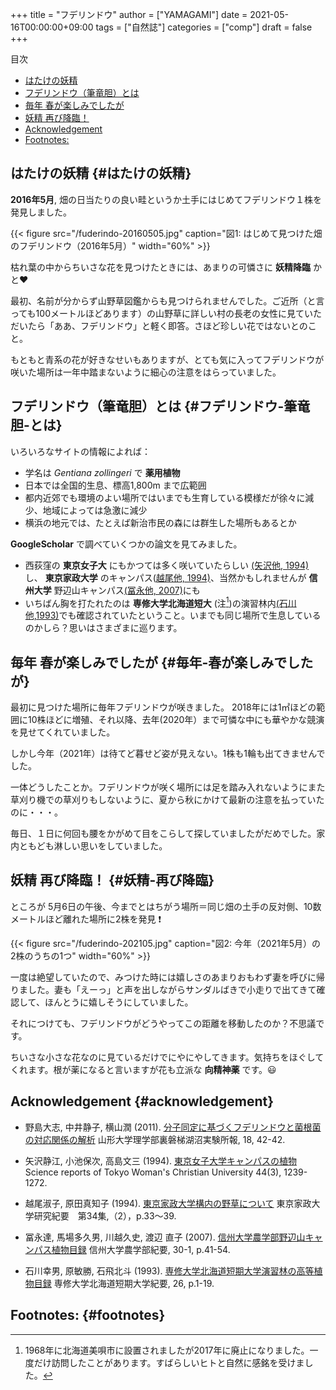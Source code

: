 +++
title = "フデリンドウ"
author = ["YAMAGAMI"]
date = 2021-05-16T00:00:00+09:00
tags = ["自然誌"]
categories = ["comp"]
draft = false
+++

<div class="ox-hugo-toc toc">
<div></div>

<div class="heading">&#30446;&#27425;</div>

- [はたけの妖精](#はたけの妖精)
- [フデリンドウ（筆竜胆）とは](#フデリンドウ-筆竜胆-とは)
- [毎年 春が楽しみでしたが](#毎年-春が楽しみでしたが)
- [妖精 再び降臨！](#妖精-再び降臨)
- [Acknowledgement](#acknowledgement)
- [Footnotes:](#footnotes)

</div>
<!--endtoc-->



## はたけの妖精 {#はたけの妖精}

**2016年5月**,  畑の日当たりの良い畦というか土手にはじめてフデリンドウ１株を発見しました。

{{< figure src="/fuderindo-20160505.jpg" caption="&#22259;1:  はじめて見つけた畑のフデリンドウ（2016年5月）" width="60%" >}}

枯れ葉の中からちいさな花を見つけたときには、あまりの可憐さに **妖精降臨** かと:heart:

最初、名前が分からず山野草図鑑からも見つけられませんでした。ご近所（と言っても100メートルほどあります）の山野草に詳しい村の長老の女性に見ていただいたら「ああ、フデリンドウ」と軽く即答。さほど珍しい花ではないとのこと。

もともと青系の花が好きなせいもありますが、とても気に入ってフデリンドウが咲いた場所は一年中踏まないように細心の注意をはらっていました。


## フデリンドウ（筆竜胆）とは {#フデリンドウ-筆竜胆-とは}

いろいろなサイトの情報によれば：

-   学名は _Gentiana zollingeri_ で **薬用植物**
-   日本では全国的生息、標高1,800m まで広範囲
-   都内近郊でも環境のよい場所ではいまでも生育している模様だが徐々に減少、地域によっては急激に減少
-   横浜の地元では、たとえば新治市民の森には群生した場所もあるとか

**GoogleScholar** で調べていくつかの論文を見てみました。

-   西荻窪の **東京女子大** にもかつては多く咲いていたらしい [(矢沢他, 1994)](https://ci.nii.ac.jp/naid/110005999502/)し、
    **東京家政大学** のキャンパス([越尾他, 1994)](https://tokyo-kasei.repo.nii.ac.jp/?action=pages%5Fview%5Fmain&active%5Faction=repository%5Fview%5Fmain%5Fitem%5Fdetail&item%5Fid=10541&item%5Fno=1&page%5Fid=13&block%5Fid=21)、当然かもしれませんが **信州大学** 野辺山キャンパス[(冨永他, 2007)](https://soar-ir.repo.nii.ac.jp/records/10622#.YKB3dHX7TeQ)にも
-   いちばん胸を打たれたのは **専修大学北海道短大** (注[^fn:1])の演習林内[(石川他,1993)](https://agriknowledge.affrc.go.jp/RN/2030522463.pdf)でも確認されていたということ。いまでも同じ場所で生息しているのかしら？思いはさまざまに巡ります。


## 毎年 春が楽しみでしたが {#毎年-春が楽しみでしたが}

最初に見つけた場所に毎年フデリンドウが咲きました。
2018年には1㎡ほどの範囲に10株ほどに増殖、それ以降、去年(2020年）まで可憐な中にも華やかな競演を見せてくれていました。

しかし今年（2021年）は待てど暮せど姿が見えない。1株も1輪も出てきませんでした。

一体どうしたことか。フデリンドウが咲く場所には足を踏み入れないようにまた草刈り機での草刈りもしないように、夏から秋にかけて最新の注意を払っていたのに・・・。

毎日、１日に何回も腰をかがめて目をこらして探していましたがだめでした。家内ともども淋しい思いをしていました。


## 妖精 再び降臨！ {#妖精-再び降臨}

ところが
5月6日の午後、今までとはちがう場所＝同じ畑の土手の反対側、10数メートルほど離れた場所に2株を発見 :exclamation:

{{< figure src="/fuderindo-202105.jpg" caption="&#22259;2:  今年（2021年5月）の2株のうちの1つ" width="60%" >}}

一度は絶望していたので、みつけた時には嬉しさのあまりおもわず妻を呼びに帰りました。妻も「えーっ」と声を出しながらサンダルばきで小走りで出てきて確認して、ほんとうに嬉しそうにしていました。

それにつけても、フデリンドウがどうやってこの距離を移動したのか？不思議です。

ちいさな小さな花なのに見ているだけでにやにやしてきます。気持ちをほぐしてくれます。根が薬になると言いますが花も立派な **向精神薬** です。:smiley:


## Acknowledgement {#acknowledgement}

-   野島大志, 中井静子, 横山潤 (2011).   [ 分子同定に基づくフデリンドウと菌根菌の対応関係の解析](https://yamagata.repo.nii.ac.jp/?action=repository%5Furi&item%5Fid=3247&file%5Fid=17&file%5Fno=1) 山形大学理学部裏磐梯湖沼実験所報, 18, 42-42.

-   矢沢静江, 小池保次, 高島文三 (1994). [ 東京女子大学キャンパスの植物](https://ci.nii.ac.jp/naid/110005999502/) Science reports of Tokyo Woman's Christian University 44(3), 1239-1272.

-   越尾淑子, 原田真知子 (1994). [東京家政大学構内の野草について](https://tokyo-kasei.repo.nii.ac.jp/?action=repository%5Furi&item%5Fid=10541&file%5Fid=22&file%5Fno=1) 東京家政大学研究紀要　第34集,（2），p.33～39.

-   冨永達, 馬場多久男, 川越久史, 渡辺 直子 (2007). [信州大学農学部野辺山キャンパス植物目録](https://soar-ir.repo.nii.ac.jp/records/10622#.YKB3dHX7TeQ) 信州大学農学部紀要, 30-1, p.41-54.

-   石川幸男, 原敏勝, 石飛北斗 (1993). [専修大学北海道短期大学演習林の高等植物目録](https://agriknowledge.affrc.go.jp/RN/2030522463.pdf) 専修大学北海道短期大学紀要, 26, p.1-19.


## Footnotes: {#footnotes}

[^fn:1]: 1968年に北海道美唄市に設置されましたが2017年に廃止になりました。一度だけ訪問したことがあります。すばらしいヒトと自然に感銘を受けました。